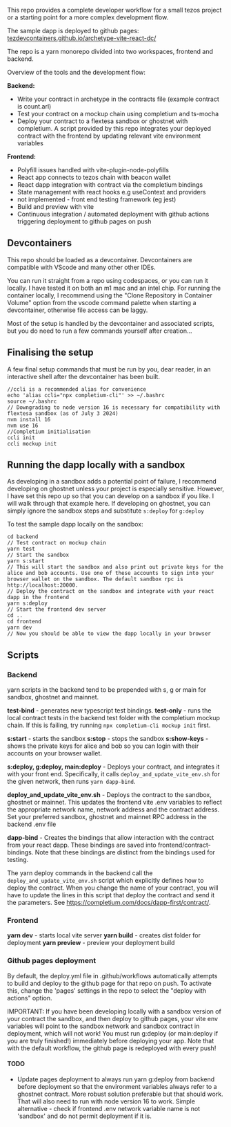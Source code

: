 This repo provides a complete developer workflow for a small tezos project or a starting point for a more complex development flow.

The sample dapp is deployed to github pages: [tezdevcontainers.github.io/archetype-vite-react-dc/](https://tezdevcontainers.github.io/archetype-vite-react-dc/)

The repo is a yarn monorepo divided into two workspaces, frontend and backend.

Overview of the tools and the development flow:

**Backend:**
- Write your contract in archetype in the contracts file (example contract is count.arl)
- Test your contract on a mockup chain using completium and ts-mocha
- Deploy your contract to a flextesa sandbox or ghostnet with completium. A script provided by this repo integrates your deployed contract with the frontend by updating relevant vite environment variables

**Frontend:**
- Polyfill issues handled with vite-plugin-node-polyfills
- React app connects to tezos chain with beacon wallet
- React dapp integration with contract via the completium bindings
- State management with react hooks e.g useContext and providers
- not implemented - front end testing framework (eg jest)
- Build and preview with vite
- Continuous integration / automated deployment with github actions triggering deployment to github pages on push 

##  Devcontainers

This repo should be loaded as a devcontainer. Devcontainers are compatible with VScode and many other other IDEs.

You can run it straight from a repo using codespaces, or you can run it locally. I have tested it on both an m1 mac and an intel chip. For running the container locally, I recommend using the "Clone Repository in Container Volume" option from the vscode command palette when starting a devcontainer, otherwise file access can be laggy.

Most of the setup is handled by the devcontainer and associated scripts, but you do need to run a few commands yourself after creation...

## Finalising the setup
A few final setup commands that must be run by you, dear reader, in an interactive shell after the devcontainer has been built.

```
//ccli is a recommended alias for convenience
echo 'alias ccli="npx completium-cli"' >> ~/.bashrc
source ~/.bashrc
// Downgrading to node version 16 is necessary for compatibility with flextesa sandbox (as of July 3 2024)
nvm install 16
nvm use 16
//Completium initialisation
ccli init
ccli mockup init
```

## Running the dapp locally with a sandbox

As developing in a sandbox adds a potential point of failure, I recommend developing on ghostnet unless your project is especially sensitive. However, I have set this repo up so that you can develop on a sandbox if you like. I will walk through that example here. If developing on ghostnet, you can simply ignore the sandbox steps and substitute `s:deploy` for `g:deploy`

To test the sample dapp locally on the sandbox:

```
cd backend
// Test contract on mockup chain
yarn test
// Start the sandbox
yarn s:start
// This will start the sandbox and also print out private keys for the alice and bob accounts. Use one of these accounts to sign into your browser wallet on the sandbox. The default sandbox rpc is http://localhost:20000.
// Deploy the contract on the sandbox and integrate with your react dapp in the frontend
yarn s:deploy
// Start the frontend dev server
cd ..
cd frontend
yarn dev
// Now you should be able to view the dapp locally in your browser
```
## Scripts

### Backend
yarn scripts in the backend tend to be prepended with s, g or main for sandbox, ghostnet and mainnet.

**test-bind** - generates new typescript test bindings.
**test-only** - runs the local contract tests in the backend test folder with the completium mockup chain. If this is failing, try running `npx completium-cli mockup init` first.

**s:start** - starts the sandbox
**s:stop** - stops the sandbox
**s:show-keys** - shows the private keys for alice and bob so you can login with their accounts on your browser wallet.

**s:deploy, g:deploy, main:deploy** - Deploys your contract, and integrates it with your front end. Specifically, it calls `deploy_and_update_vite_env.sh` for the given network, then runs `yarn dapp-bind`. 

**deploy_and_update_vite_env.sh** - Deploys the contract to the sandbox, ghostnet or mainnet. This updates the frontend vite .env variables to reflect the appropriate network name, network address and the contract address. Set your preferred sandbox, ghostnet and mainnet RPC address in the backend .env file

**dapp-bind** - Creates the bindings that allow interaction with the contract from your react dapp. These bindings are saved into frontend/contract-bindings.  Note that these bindings are distinct from the bindings used for testing. 

The yarn deploy commands in the backend call the `deploy_and_update_vite_env.sh` script which explicitly defines how to deploy the contract. When you change the name of your contract, you will have to update the lines in this script that deploy the contract and send it the parameters. See https://completium.com/docs/dapp-first/contract/.

### Frontend

**yarn dev** - starts local vite server
**yarn build** - creates dist folder for deployment
**yarn preview** - preview your deployment build


### Github pages deployment

By default, the deploy.yml file in .github/workflows automatically attempts to build and deploy to the github page for that repo on push. To activate this, change the 'pages' settings in the repo to select the "deploy with actions" option. 

IMPORTANT: If you have been developing locally with a sandbox version of your contract the sandbox, and then deploy to github pages, your vite env variables will point to the sandbox network and sandbox contract in deployment, which will not work! You must run g:deploy (or main:deploy if you are truly finished!) immediately before deploying your app. Note that with the default workflow, the github page is redeployed with every push!

#### TODO 

- Update pages deployment to always run yarn g:deploy from backend before deployment so that the environment variables always refer to a ghostnet contract. More robust solution preferable but that should work. That will also need to run with node version 16 to work. Simple alternative - check if frontend .env network variable name is not 'sandbox' and do not permit deployment if it is.
